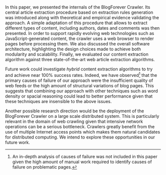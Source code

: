 In this paper, we presented the internals of the BlogForever Crawler. Its central article extraction procedure based on extraction rules generation was introduced along with theoretical and empirical evidence validating the approach. A simple adaptation of this procedure that allows to extract different types of content, including authors, dates and comments was then presented. In order to support rapidly evolving web technologies such as JavaScript-generated content, the crawler uses a web browser to render pages before processing them. We also discussed the overall software architecture, highlighting the design choices made to achieve both modularity and scalability. Finally, we evaluated our content extraction algorithm against three state-of-the-art web article extraction algorithms.

Future work could investigate *hybrid* content extraction algorithms to try and achieve near 100\% success rates. Indeed, we have observed[^1] that the primary causes of failure of our approach were the insufficient quality of web feeds or the high amount of structural variations of blog pages. This suggests that combining our approach with other techniques such as word density or spacial reasoning could lead to better performance given that these techniques are insensible to the above issues.

Another possible research direction would be the deployment of the BlogForever Crawler on a large scale distributed system. This is particularly relevant in the domain of web crawling given that intensive network operations can be a serious bottleneck. Crawlers greatly benefit from the use of multiple Internet access points which makes them natural candidates for distributed computing. We intend to explore these opportunities in our future work.

[^1]: An in-depth analysis of causes of failure was not included in this paper given the high amount of manual work required to identify causes of failure on problematic pages.
